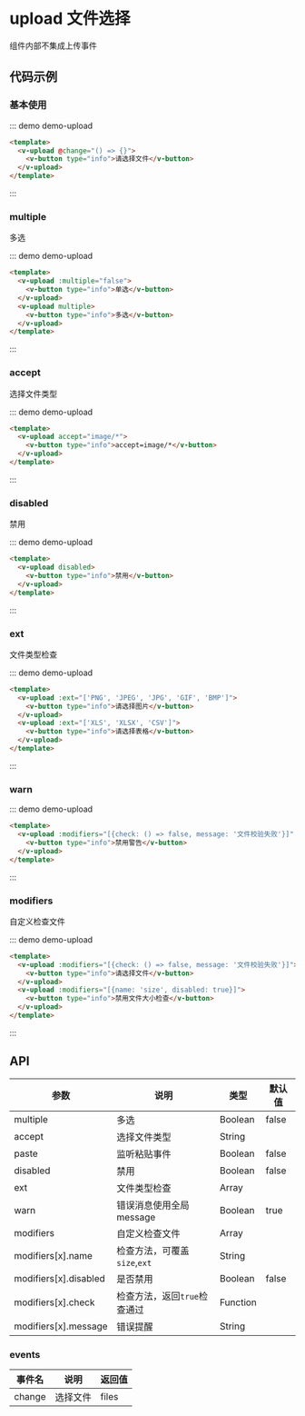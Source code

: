 # upload 文件选择

组件内部不集成上传事件

## 代码示例

### 基本使用

::: demo demo-upload
```html
<template>
  <v-upload @change="() => {}">
    <v-button type="info">请选择文件</v-button>
  </v-upload>
</template>
```
:::

### multiple

多选

::: demo demo-upload
```html
<template>
  <v-upload :multiple="false">
    <v-button type="info">单选</v-button>
  </v-upload>
  <v-upload multiple>
    <v-button type="info">多选</v-button>
  </v-upload>
</template>
```
:::

### accept

选择文件类型

::: demo demo-upload
```html
<template>
  <v-upload accept="image/*">
    <v-button type="info">accept=image/*</v-button>
  </v-upload>
</template>
```
:::

### disabled

禁用

::: demo demo-upload
```html
<template>
  <v-upload disabled>
    <v-button type="info">禁用</v-button>
  </v-upload>
</template>
```
:::

### ext

文件类型检查

::: demo demo-upload
```html
<template>
  <v-upload :ext="['PNG', 'JPEG', 'JPG', 'GIF', 'BMP']">
    <v-button type="info">请选择图片</v-button>
  </v-upload>
  <v-upload :ext="['XLS', 'XLSX', 'CSV']">
    <v-button type="info">请选择表格</v-button>
  </v-upload>
</template>
```
:::

### warn

::: demo demo-upload
```html
<template>
  <v-upload :modifiers="[{check: () => false, message: '文件校验失败'}]" :warn="false">
    <v-button type="info">禁用警告</v-button>
  </v-upload>
</template>
```
:::

### modifiers

自定义检查文件

::: demo demo-upload
```html
<template>
  <v-upload :modifiers="[{check: () => false, message: '文件校验失败'}]">
    <v-button type="info">请选择文件</v-button>
  </v-upload>
  <v-upload :modifiers="[{name: 'size', disabled: true}]">
    <v-button type="info">禁用文件大小检查</v-button>
  </v-upload>
</template>
```
:::

## API


| 参数     | 说明             | 类型       | 默认值  |
| -------- | --------        | -------   | ------- |
| multiple     | 多选 | Boolean   | false |
| accept     | 选择文件类型 | String   |  |
| paste     | 监听粘贴事件 | Boolean   | false |
| disabled     | 禁用 | Boolean   | false |
| ext     | 文件类型检查 | Array   |  |
| warn     | 错误消息使用全局message | Boolean   | true |
| modifiers     | 自定义检查文件 | Array   |  |
| modifiers[x].name     | 检查方法，可覆盖`size`,`ext` | String   |  |
| modifiers[x].disabled | 是否禁用 | Boolean   | false |
| modifiers[x].check | 检查方法，返回`true`检查通过 | Function   |  |
| modifiers[x].message  | 错误提醒 | String   |  |

### events

| 事件名    | 说明     | 返回值     | 
| -------- | -------- | -------   |
| change   | 选择文件  | files |
